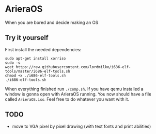# ArieraOS
When you are bored and decide making an OS

## Try it yourself
First install the needed dependencies:
```
sudo apt-get install xorriso
sudo -s
wget https://raw.githubusercontent.com/lordmilko/i686-elf-tools/master/i686-elf-tools.sh
chmod +x ./i686-elf-tools.sh
./i686-elf-tools.sh
```
When everything finished run `./comp.sh`. 
If you have qemu installed a window is gonna open with ArieraOS running. 
You now should have a file called `ArieraOS.iso`. 
Feel free to do whatever you want with it.

## TODO
- move to VGA pixel by pixel drawing (with text fonts and print abilities)
